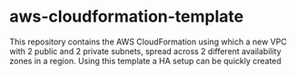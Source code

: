 # aws-cloudformation-template
This repository contains the AWS CloudFormation using which a new VPC with 2 public and 2 private subnets, spread across 2 different availability zones in a region. Using this template a HA setup can be quickly created
